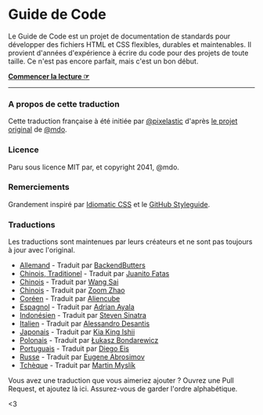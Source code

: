 # Guide de Code

Le Guide de Code est un projet de documentation de standards pour développer
des fichiers HTML et CSS flexibles, durables et maintenables. Il provient
d'années d'expérience à écrire du code pour des projets de toute taille. Ce
n'est pas encore parfait, mais c'est un bon début.

**[Commencer la lecture ☞](http://pixelastic.github.io/code-guide)**

---

### A propos de cette traduction

Cette traduction française à été initiée par
[@pixelastic](https://twitter.com/pixelastic) d'après [le projet
original](http://codeguide.co/) de
[@mdo](https://twitter.com/mdo).

### Licence

Paru sous licence MIT par, et copyright 2041, @mdo.

### Remerciements

Grandement inspiré par [Idiomatic CSS](https://github.com/necolas/idiomatic-css) et le [GitHub Styleguide](http://github.com/styleguide).

### Traductions

Les traductions sont maintenues par leurs créateurs et ne sont pas toujours
à jour avec l'original.

- [Allemand](http://BackendButters.github.io/code-guide/) - Traduit par [BackendButters](https://github.com/BackendButters)
- [Chinois, Traditionel](http://juanitofatas.github.io/code-guide/) - Traduit par [Juanito Fatas](https://github.com/JuanitoFatas)
- [Chinois](http://codeguide.bootcss.com/) - Traduit par [Wang Sai](https://github.com/wangsai)
- [Chinois](http://zoomzhao.github.io/code-guide/) - Traduit par [Zoom Zhao](https://github.com/ZoomZhao)
- [Coréen](http://code-guide.aliencube.org/) - Traduit par [Aliencube](https://github.com/aliencube)
- [Espagnol](http://adrianayala.mx/code-guide/es/) - Traduit par [Adrian Ayala](http://adrianayala.mx/)
- [Indonésien](http://diagramatics.github.io/code-guide-id) - Traduit par [Steven Sinatra](http://diagramatics.me)
- [Italien](http://alessandro1997.github.io/code-guide/) - Traduit par [Alessandro Desantis](https://github.com/alessandro1997)
- [Japonais](http://kia-king.com/code-guide/) - Traduit par [Kia King Ishii](https://github.com/kiaking)
- [Polonais](http://bondarewicz.github.io/code-guide/) - Traduit par [Łukasz Bondarewicz](https://github.com/bondarewicz)
- [Portuguais](http://diegoeis.github.io/code-guide/) - Traduit par [Diego Eis](http://tableless.com.br/)
- [Russe](http://instanceofpro.github.io/code-guide/) - Traduit par [Eugene Abrosimov](https://github.com/instanceofpro)
- [Tchèque](http://smedzlatko.github.io/) - Traduit par [Martin Myslík](https://github.com/Smedzlatko)

Vous avez une traduction que vous aimeriez ajouter ? Ouvrez une Pull Request,
et ajoutez là ici. Assurez-vous de garder l'ordre alphabétique.

<3
